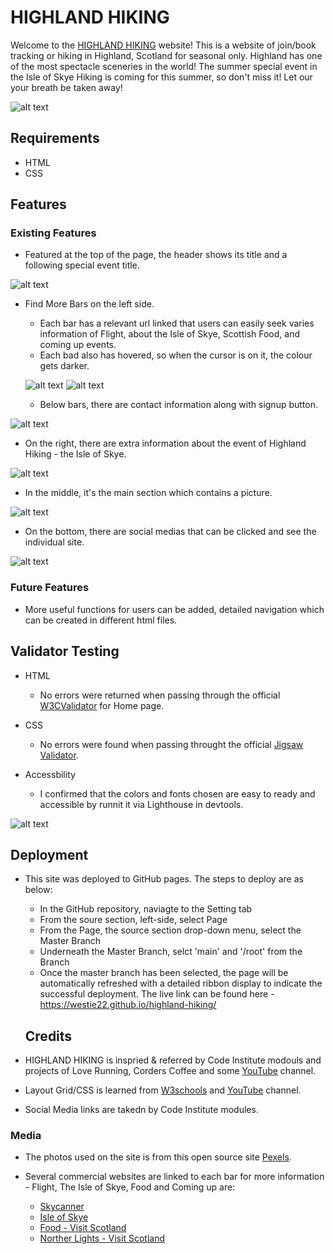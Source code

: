 # HIGHLAND HIKING

Welcome to the [HIGHLAND HIKING](https://westie22.github.io/highland-hiking/) website!
This is a website of join/book tracking or hiking in Highland, Scotland for seasonal only. Highland has one of the most spectacle sceneries in the world!
The summer special event in the Isle of Skye Hiking is coming for this summer, so don't miss it! Let our your breath be taken away!

![alt text](assets/images/responsive_device.png)

## Requirements
* HTML
* CSS

## Features

### Existing Features
* Featured at the top of the page, the header shows its title and a following special event title.

![alt text](assets/images/header.png)

* Find More Bars on the left side.
  - Each bar has a relevant url linked that users can easily seek varies information of Flight, about the Isle of Skye, Scottish Food, and coming up events.
  - Each bad also has hovered, so when the cursor is on it, the colour gets darker.
  
  ![alt text](assets/images/find_more_hover.png)
  ![alt text](assets/images/flight_button.png)
  
 
  - Below bars, there are contact information along with signup button.
  
 ![alt text](assets/images/contact_signup.png)
  
 
  - On the right, there are extra information about the event of Highland Hiking - the Isle of Skye.
  
  ![alt text](assets/images/right_side.png)
 
 * In the middle, it's the main section which contains a picture.
 
 ![alt text](assets/images/main.png)
 
 * On the bottom, there are social medias that can be clicked and see the individual site.
  
  ![alt text](assets/images/social_links.png)
  
  ### Future Features
  * More useful functions for users can be added, detailed navigation which can be created in different html files.
  
  
  ## Validator Testing
  
  * HTML
    - No errors were returned when passing through the official [W3CValidator](https://validator.w3.org/nu/doc=https%3A%2F%2Fwestie22.github.io%2Fhighland-hiking%2Findex.html) for Home page.
    
  * CSS
    - No errors were found when passing throught the official [Jigsaw Validator](https://jigsaw.w3.org/css-validator/validator?uri=https%3A%2F%2Fwestie22.github.io%2Fhighland-hiking%2Fassets%2Fcss%2Fstyle.css&profile=css3svg&usermedium=all&warning=1&vextwarning=&lang=en).
    
  * Accessbility
    - I confirmed that the colors and fonts chosen are easy to ready and accessible by runnit it via Lighthouse in devtools.
    
  ![alt text](assets/images/lighthouse.png)
  
  ## Deployment
  
- This site was deployed to GitHub pages. The steps to deploy are as below:
  - In the GitHub repository, naviagte to the Setting tab
  - From the soure section, left-side, select Page
  - From the Page, the source section drop-down menu, select the Master Branch
  - Underneath the Master Branch, selct 'main' and '/root' from the Branch
  - Once the master branch has been selected, the page will be automatically refreshed with a detailed ribbon display to indicate the successful deployment.
  The live link can be found here - https://westie22.github.io/highland-hiking/
  
  ## Credits
  
- HIGHLAND HIKING is inspried & referred by Code Institute modouls and projects of Love Running, Corders Coffee and some [YouTube](https://www.youtube.com/watch?v=B5jZ7TPX0yQ&t=144s) channel.
- Layout Grid/CSS is learned from [W3schools](https://www.w3schools.com/) and [YouTube](https://www.youtube.com/watch?v=mJgBOIoGihA&t=2335s) channel.
- Social Media links are takedn by Code Institute modules.

 ### Media
 
 - The photos used on the site is from this open source site [Pexels](https://www.pexels.com/).
 - Several commercial websites are linked to each bar for more information - Flight, The Isle of Skye, Food and Coming up are:
 
   - [Skycanner](https://www.skyscanner.ie/flights-to/skl/cheap-flights-to-isle-of-skye-airport.html)
   - [Isle of Skye](https://www.isleofskye.com/skye-guide/travel-tips)
   - [Food - Visit Scotland](https://www.visitscotland.com/blog/food-drink/best-scottish-food/)
   - [Norther Lights - Visit Scotland](https://www.visitscotland.com/see-do/landscapes-nature/northern-lights/)

  
